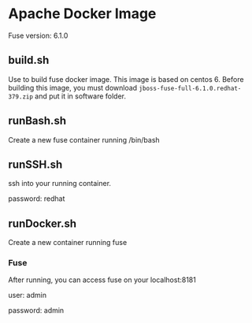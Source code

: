 # Apache Docker Image

Fuse version: 6.1.0

## build.sh
Use to build fuse docker image.
This image is based on centos 6.
Before building this image, you must download `jboss-fuse-full-6.1.0.redhat-379.zip` and put it in software folder.

## runBash.sh
Create a new fuse container running /bin/bash

## runSSH.sh
ssh into your running container.

password: redhat

## runDocker.sh
Create a new container running fuse

### Fuse
After running, you can access fuse on your localhost:8181

user: admin

password: admin
